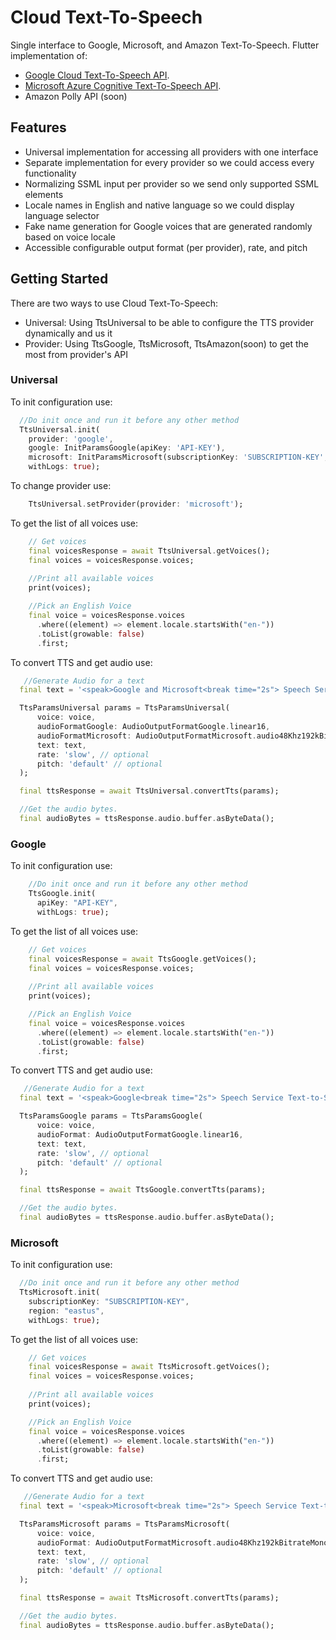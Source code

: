 # Cloud Text-To-Speech
Single interface to Google, Microsoft, and Amazon Text-To-Speech.
Flutter implementation of: 
- [Google Cloud Text-To-Speech API](https://cloud.google.com/text-to-speech).
- [Microsoft Azure Cognitive Text-To-Speech API](https://azure.microsoft.com/en-us/services/cognitive-services/text-to-speech).
- Amazon Polly API (soon)


## Features
- Universal implementation for accessing all providers with one interface
- Separate implementation for every provider so we could access every functionality
- Normalizing SSML input per provider so we send only supported SSML elements
- Locale names in English and native language so we could display language selector
- Fake name generation for Google voices that are generated randomly based on voice locale
- Accessible configurable output format (per provider), rate, and pitch


## Getting Started

There are two ways to use Cloud Text-To-Speech:
- Universal: Using TtsUniversal to be able to configure the TTS provider dynamically and us it
- Provider: Using TtsGoogle, TtsMicrosoft, TtsAmazon(soon) to get the most from provider's API

### Universal

To init configuration use:
```dart
  //Do init once and run it before any other method
  TtsUniversal.init(
    provider: 'google',
    google: InitParamsGoogle(apiKey: 'API-KEY'),
    microsoft: InitParamsMicrosoft(subscriptionKey: 'SUBSCRIPTION-KEY', region: 'eastus'),
    withLogs: true);
```

To change provider use:
```dart
    TtsUniversal.setProvider(provider: 'microsoft');
```

To get the list of all voices use:

```dart
    // Get voices
    final voicesResponse = await TtsUniversal.getVoices();
    final voices = voicesResponse.voices; 
    
    //Print all available voices
    print(voices);

    //Pick an English Voice
    final voice = voicesResponse.voices
      .where((element) => element.locale.startsWith("en-"))
      .toList(growable: false)
      .first;
```

To convert TTS and get audio use:

```dart
   //Generate Audio for a text
  final text = '<speak>Google and Microsoft<break time="2s"> Speech Service Text-to-Speech API are awesome!</speak>';

  TtsParamsUniversal params = TtsParamsUniversal(
      voice: voice,
      audioFormatGoogle: AudioOutputFormatGoogle.linear16,
      audioFormatMicrosoft: AudioOutputFormatMicrosoft.audio48Khz192kBitrateMonoMp3,
      text: text,
      rate: 'slow', // optional
      pitch: 'default' // optional
  );

  final ttsResponse = await TtsUniversal.convertTts(params);

  //Get the audio bytes.
  final audioBytes = ttsResponse.audio.buffer.asByteData();
```


### Google

To init configuration use:
```dart
    //Do init once and run it before any other method
    TtsGoogle.init(
      apiKey: "API-KEY", 
      withLogs: true);
```

To get the list of all voices use:

```dart
    // Get voices
    final voicesResponse = await TtsGoogle.getVoices();
    final voices = voicesResponse.voices; 
    
    //Print all available voices
    print(voices);

    //Pick an English Voice
    final voice = voicesResponse.voices
      .where((element) => element.locale.startsWith("en-"))
      .toList(growable: false)
      .first;
```

To convert TTS and get audio use:

```dart
   //Generate Audio for a text
  final text = '<speak>Google<break time="2s"> Speech Service Text-to-Speech API is awesome!</speak>';

  TtsParamsGoogle params = TtsParamsGoogle(
      voice: voice,
      audioFormat: AudioOutputFormatGoogle.linear16,
      text: text,
      rate: 'slow', // optional
      pitch: 'default' // optional
  );

  final ttsResponse = await TtsGoogle.convertTts(params);

  //Get the audio bytes.
  final audioBytes = ttsResponse.audio.buffer.asByteData();
```


### Microsoft

To init configuration use:
```dart
  //Do init once and run it before any other method
  TtsMicrosoft.init(
    subscriptionKey: "SUBSCRIPTION-KEY", 
    region: "eastus", 
    withLogs: true);
```

To get the list of all voices use:

```dart
    // Get voices
    final voicesResponse = await TtsMicrosoft.getVoices();
    final voices = voicesResponse.voices; 
    
    //Print all available voices
    print(voices);

    //Pick an English Voice
    final voice = voicesResponse.voices
      .where((element) => element.locale.startsWith("en-"))
      .toList(growable: false)
      .first;
```

To convert TTS and get audio use:

```dart
   //Generate Audio for a text
  final text = '<speak>Microsoft<break time="2s"> Speech Service Text-to-Speech API is awesome!</speak>';

  TtsParamsMicrosoft params = TtsParamsMicrosoft(
      voice: voice,
      audioFormat: AudioOutputFormatMicrosoft.audio48Khz192kBitrateMonoMp3,
      text: text,
      rate: 'slow', // optional
      pitch: 'default' // optional
  );

  final ttsResponse = await TtsMicrosoft.convertTts(params);

  //Get the audio bytes.
  final audioBytes = ttsResponse.audio.buffer.asByteData();
```